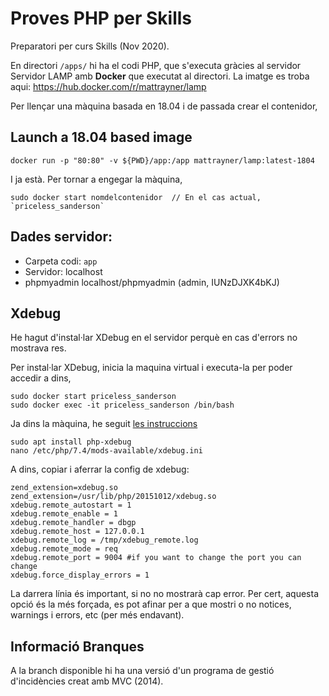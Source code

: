 # Proves PHP per Skills

Preparatori per curs Skills (Nov 2020).

En directori `/apps/` hi ha el codi PHP, que s'executa gràcies al servidor Servidor LAMP amb **Docker** que executat al directori. La imatge es troba aqui: https://hub.docker.com/r/mattrayner/lamp

Per llençar una màquina basada en 18.04 i de passada crear el contenidor,

## Launch a 18.04 based image

    docker run -p "80:80" -v ${PWD}/app:/app mattrayner/lamp:latest-1804

I ja està. Per tornar a engegar la màquina, 

    sudo docker start nomdelcontenidor  // En el cas actual, `priceless_sanderson`

## Dades servidor:

- Carpeta codi:     `app`
- Servidor:  		 localhost
- phpmyadmin         localhost/phpmyadmin   (admin,  IUNzDJXK4bKJ)


## Xdebug

He hagut d'instal·lar XDebug en el servidor perquè en cas d'errors no mostrava res. 

Per instal·lar XDebug, inicia la maquina virtual i executa-la per poder accedir a dins,

    sudo docker start priceless_sanderson
    sudo docker exec -it priceless_sanderson /bin/bash

Ja dins la màquina, he seguit [les instruccions](https://stackoverflow.com/questions/53133005/how-to-install-xdebug-on-ubuntu) 

    sudo apt install php-xdebug
    nano /etc/php/7.4/mods-available/xdebug.ini

A dins, copiar i aferrar la config de xdebug:

    zend_extension=xdebug.so
    zend_extension=/usr/lib/php/20151012/xdebug.so
    xdebug.remote_autostart = 1
    xdebug.remote_enable = 1
    xdebug.remote_handler = dbgp
    xdebug.remote_host = 127.0.0.1
    xdebug.remote_log = /tmp/xdebug_remote.log
    xdebug.remote_mode = req
    xdebug.remote_port = 9004 #if you want to change the port you can change
    xdebug.force_display_errors = 1

La darrera línia és important, si no no mostrarà cap error. Per cert, aquesta opció és la més forçada, es pot afinar per a que mostri o no notices, warnings i errors, etc (per més endavant).

## Informació Branques

A la branch disponible hi ha una versió d'un programa de gestió d'incidències creat amb MVC (2014).




